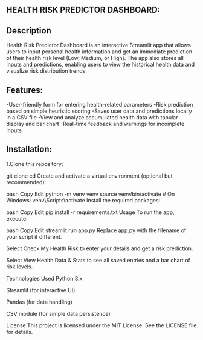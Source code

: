 HEALTH RISK PREDICTOR DASHBOARD:
-
Description
-
Health Risk Predictor Dashboard is an interactive Streamlit app that allows users
to input personal health information and get an immediate prediction of their health 
risk level (Low, Medium, or High). The app also stores all inputs and predictions, 
enabling users to view the historical health data and visualize risk distribution trends.

Features:
-
-User-friendly form for entering health-related parameters
-Risk prediction based on simple heuristic scoring
-Saves user data and predictions locally in a CSV file
-View and analyze accumulated health data with tabular display and bar chart
-Real-time feedback and warnings for incomplete inputs

Installation:
-
1.Clone this repository:

git clone 
cd 
Create and activate a virtual environment (optional but recommended):

bash
Copy
Edit
python -m venv venv
source venv/bin/activate  # On Windows: venv\Scripts\activate
Install the required packages:

bash
Copy
Edit
pip install -r requirements.txt
Usage
To run the app, execute:

bash
Copy
Edit
streamlit run app.py
Replace app.py with the filename of your script if different.

Select Check My Health Risk to enter your details and get a risk prediction.

Select View Health Data & Stats to see all saved entries and a bar chart of risk levels.

Technologies Used
Python 3.x

Streamlit (for interactive UI)

Pandas (for data handling)

CSV module (for simple data persistence)

License
This project is licensed under the MIT License. See the LICENSE file for details.
